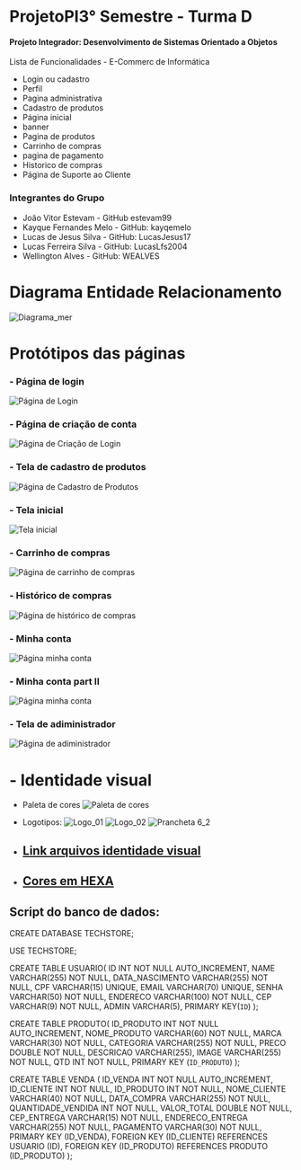 # ProjetoPI3° Semestre - Turma D
#### Projeto Integrador: Desenvolvimento de Sistemas Orientado a Objetos
Lista de Funcionalidades - E-Commerc de Informática
- Login ou cadastro
- Perfil
- Pagina administrativa
- Cadastro de produtos
- Página inicial
- banner
- Pagina de produtos
- Carrinho de compras
- pagina de pagamento
- Historico de compras
- Página de Suporte ao Cliente


### Integrantes do Grupo
- João Vitor Estevam - GitHub estevam99
- Kayque Fernandes Melo - GitHub: kayqemelo
- Lucas de Jesus Silva - GitHub: LucasJesus17
- Lucas Ferreira Silva - GitHub: LucasLfs2004
- Wellington Alves - GitHub: WEALVES

# Diagrama Entidade Relacionamento


![Diagrama_mer](https://user-images.githubusercontent.com/99514168/222869068-493d71bb-a8dd-4e8c-b857-79cfae739f89.png)


# Protótipos das páginas

### - Página de login
![Página de Login](./Docs/Prototipos/Login.png)

### - Página de criação de conta
![Página de Criação de Login](./Docs/Prototipos/CriarConta.png)

### - Tela de cadastro de produtos
![Página de Cadastro de Produtos](./Docs/Prototipos/CadastroProduto.png)

### - Tela inicial
![Tela inicial](./Docs/Prototipos/TelaInicial.png)

### - Carrinho de compras
![Página de carrinho de compras](./Docs/Prototipos/CarrinhoCompras.png)

### - Histórico de compras
![Página de histórico de compras](./Docs/Prototipos/HistoricoCompras.png)

### - Minha conta
![Página minha conta](./Docs/Prototipos/MinhaConta.png)

### - Minha conta part II
![Página minha conta](./Docs/Prototipos/TELA_MINHA_CONTA.PNG)

### - Tela de adiministrador
![Página de adiministrador](./Docs/Prototipos/TelaADM.PNG)

# - Identidade visual
- Paleta de cores
![Paleta de cores](https://user-images.githubusercontent.com/99226403/232334571-88d769a9-a8da-44bf-b913-eebe5a1da223.PNG)

- Logotipos:
![Logo_01](https://user-images.githubusercontent.com/99226403/232334457-e932eb51-83d4-44fa-a2bb-12c6e7b41385.png)
![Logo_02](https://user-images.githubusercontent.com/99226403/232334459-ce548ded-ffcf-464e-9860-cc168094d4ac.png) 
![Prancheta 6_2](https://user-images.githubusercontent.com/99226403/232334613-397881b5-57a1-4315-a013-71afabab8281.png)

- ## [Link arquivos identidade visual](https://encurtador.com.br/yz036)
- ## [Cores em HEXA](https://encurtador.com.br/cmzAE)

## Script do banco de dados: 

CREATE DATABASE TECHSTORE;

USE TECHSTORE;

CREATE TABLE USUARIO(
  ID INT NOT NULL AUTO_INCREMENT, 
  NAME VARCHAR(255) NOT NULL,
  DATA_NASCIMENTO VARCHAR(255) NOT NULL,
  CPF VARCHAR(15) UNIQUE,
  EMAIL VARCHAR(70) UNIQUE,
  SENHA VARCHAR(50) NOT NULL,
  ENDERECO VARCHAR(100) NOT NULL,
  CEP VARCHAR(9) NOT NULL,
  ADMIN VARCHAR(5),
  PRIMARY KEY(`ID`)
);

CREATE TABLE PRODUTO(
  ID_PRODUTO INT NOT NULL AUTO_INCREMENT,
  NOME_PRODUTO VARCHAR(60) NOT NULL,
  MARCA VARCHAR(30) NOT NULL,
  CATEGORIA VARCHAR(255) NOT NULL,
  PRECO DOUBLE NOT NULL,
  DESCRICAO VARCHAR(255),
  IMAGE VARCHAR(255) NOT NULL,
  QTD INT NOT NULL,
  PRIMARY KEY (`ID_PRODUTO`)
);

CREATE TABLE VENDA (
  ID_VENDA INT NOT NULL AUTO_INCREMENT,
  ID_CLIENTE INT NOT NULL,
  ID_PRODUTO INT NOT NULL,
  NOME_CLIENTE VARCHAR(40) NOT NULL,
  DATA_COMPRA VARCHAR(255) NOT NULL,
  QUANTIDADE_VENDIDA INT NOT NULL,
  VALOR_TOTAL DOUBLE NOT NULL,
  CEP_ENTREGA VARCHAR(15) NOT NULL,
  ENDERECO_ENTREGA VARCHAR(255) NOT NULL,
  PAGAMENTO VARCHAR(30) NOT NULL,
  PRIMARY KEY (ID_VENDA),
  FOREIGN KEY (ID_CLIENTE) REFERENCES USUARIO (ID),
  FOREIGN KEY (ID_PRODUTO) REFERENCES PRODUTO (ID_PRODUTO)
);
